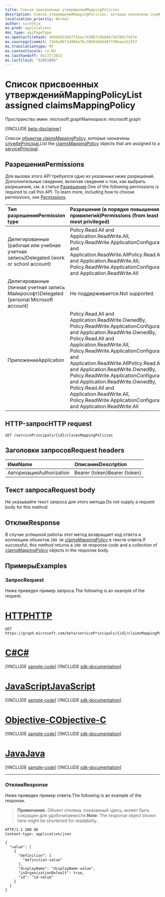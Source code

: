 ```yaml
---
title: Список присвоенных утвержденийMappingPolicies
description: Список утвержденийMappingPolicies, которые назначены службеPrincipal.
localization_priority: Normal
author: sureshja
ms.prod: applications
doc_type: apiPageType
ms.openlocfilehash: d049d822bd7f3bac7e306724684672670917457e
ms.sourcegitcommit: 71b5a96f14984a76c386934b648f730baa1b2357
ms.translationtype: MT
ms.contentlocale: ru-RU
ms.lasthandoff: 04/27/2021
ms.locfileid: "52051895"
---
```

# <a name="list-assigned-claimsmappingpolicy"></a><span data-ttu-id="f480a-103">Список присвоенных утвержденийMappingPolicy</span><span class="sxs-lookup"><span data-stu-id="f480a-103">List assigned claimsMappingPolicy</span></span>

<span data-ttu-id="f480a-104">Пространство имен: microsoft.graph</span><span class="sxs-lookup"><span data-stu-id="f480a-104">Namespace: microsoft.graph</span></span>

[!INCLUDE [beta-disclaimer](../../includes/beta-disclaimer.md)]

<span data-ttu-id="f480a-105">Список [объектов claimsMappingPolicy,](../resources/claimsmappingpolicy.md) которые назначены [службеPrincipal.](../resources/servicePrincipal.md)</span><span class="sxs-lookup"><span data-stu-id="f480a-105">List the [claimsMappingPolicy](../resources/claimsmappingpolicy.md) objects that are assigned to a [servicePrincipal](../resources/servicePrincipal.md).</span></span>

## <a name="permissions"></a><span data-ttu-id="f480a-106">Разрешения</span><span class="sxs-lookup"><span data-stu-id="f480a-106">Permissions</span></span>

<span data-ttu-id="f480a-p101">Для вызова этого API требуется одно из указанных ниже разрешений. Дополнительные сведения, включая сведения о том, как выбрать разрешения, см. в статье [Разрешения](/graph/permissions-reference).</span><span class="sxs-lookup"><span data-stu-id="f480a-p101">One of the following permissions is required to call this API. To learn more, including how to choose permissions, see [Permissions](/graph/permissions-reference).</span></span>

| <span data-ttu-id="f480a-109">Тип разрешения</span><span class="sxs-lookup"><span data-stu-id="f480a-109">Permission type</span></span>                        | <span data-ttu-id="f480a-110">Разрешения (в порядке повышения привилегий)</span><span class="sxs-lookup"><span data-stu-id="f480a-110">Permissions (from least to most privileged)</span></span> |
|:---------------------------------------|:--------------------------------------------|
| <span data-ttu-id="f480a-111">Делегированные (рабочая или учебная учетная запись)</span><span class="sxs-lookup"><span data-stu-id="f480a-111">Delegated (work or school account)</span></span>     | <span data-ttu-id="f480a-112">Policy.Read.All and Application.ReadWrite.All, Policy.ReadWrite.ApplicationConfiguration and Application.ReadWrite.All</span><span class="sxs-lookup"><span data-stu-id="f480a-112">Policy.Read.All and Application.ReadWrite.All, Policy.ReadWrite.ApplicationConfiguration and Application.ReadWrite.All</span></span>  |
| <span data-ttu-id="f480a-113">Делегированные (личная учетная запись Майкрософт)</span><span class="sxs-lookup"><span data-stu-id="f480a-113">Delegated (personal Microsoft account)</span></span> | <span data-ttu-id="f480a-114">Не поддерживается.</span><span class="sxs-lookup"><span data-stu-id="f480a-114">Not supported.</span></span> |
| <span data-ttu-id="f480a-115">Приложение</span><span class="sxs-lookup"><span data-stu-id="f480a-115">Application</span></span>                            | <span data-ttu-id="f480a-116">Policy.Read.All and Application.ReadWrite.OwnedBy, Policy.ReadWrite.ApplicationConfiguration and Application.ReadWrite.OwnedBy, Policy.Read.All and Application.ReadWrite.All, Policy.ReadWrite.ApplicationConfiguration and Application.ReadWrite.All</span><span class="sxs-lookup"><span data-stu-id="f480a-116">Policy.Read.All and Application.ReadWrite.OwnedBy, Policy.ReadWrite.ApplicationConfiguration and Application.ReadWrite.OwnedBy, Policy.Read.All and Application.ReadWrite.All, Policy.ReadWrite.ApplicationConfiguration and Application.ReadWrite.All</span></span> |

## <a name="http-request"></a><span data-ttu-id="f480a-117">HTTP-запрос</span><span class="sxs-lookup"><span data-stu-id="f480a-117">HTTP request</span></span>

<!-- { "blockType": "ignored" } -->

```http
GET /servicePrincipals/{id}/claimsMappingPolicies
```

## <a name="request-headers"></a><span data-ttu-id="f480a-118">Заголовки запросов</span><span class="sxs-lookup"><span data-stu-id="f480a-118">Request headers</span></span>

| <span data-ttu-id="f480a-119">Имя</span><span class="sxs-lookup"><span data-stu-id="f480a-119">Name</span></span>          | <span data-ttu-id="f480a-120">Описание</span><span class="sxs-lookup"><span data-stu-id="f480a-120">Description</span></span>   |
|:--------------|:--------------|
| <span data-ttu-id="f480a-121">Авторизация</span><span class="sxs-lookup"><span data-stu-id="f480a-121">Authorization</span></span> | <span data-ttu-id="f480a-122">Bearer {token}</span><span class="sxs-lookup"><span data-stu-id="f480a-122">Bearer {token}</span></span> |

## <a name="request-body"></a><span data-ttu-id="f480a-123">Текст запроса</span><span class="sxs-lookup"><span data-stu-id="f480a-123">Request body</span></span>

<span data-ttu-id="f480a-124">Не указывайте текст запроса для этого метода.</span><span class="sxs-lookup"><span data-stu-id="f480a-124">Do not supply a request body for this method.</span></span>

## <a name="response"></a><span data-ttu-id="f480a-125">Отклик</span><span class="sxs-lookup"><span data-stu-id="f480a-125">Response</span></span>

<span data-ttu-id="f480a-126">В случае успешной работы этот метод возвращает код ответа и коллекцию объектов `200 OK` [claimsMappingPolicy](../resources/claimsMappingPolicy.md) в тексте ответа.</span><span class="sxs-lookup"><span data-stu-id="f480a-126">If successful, this method returns a `200 OK` response code and a collection of [claimsMappingPolicy](../resources/claimsMappingPolicy.md) objects in the response body.</span></span>

## <a name="examples"></a><span data-ttu-id="f480a-127">Примеры</span><span class="sxs-lookup"><span data-stu-id="f480a-127">Examples</span></span>

### <a name="request"></a><span data-ttu-id="f480a-128">Запрос</span><span class="sxs-lookup"><span data-stu-id="f480a-128">Request</span></span>

<span data-ttu-id="f480a-129">Ниже приведен пример запроса.</span><span class="sxs-lookup"><span data-stu-id="f480a-129">The following is an example of the request.</span></span>

# <a name="http"></a>[<span data-ttu-id="f480a-130">HTTP</span><span class="sxs-lookup"><span data-stu-id="f480a-130">HTTP</span></span>](#tab/http)
<!-- {
  "blockType": "request",
  "name": "list_claimsmappingpolicies_on_serviceprincipal"
}-->

```msgraph-interactive
GET https://graph.microsoft.com/beta/servicePrincipals/{id}/claimsMappingPolicies
```
# <a name="c"></a>[<span data-ttu-id="f480a-131">C#</span><span class="sxs-lookup"><span data-stu-id="f480a-131">C#</span></span>](#tab/csharp)
[!INCLUDE [sample-code](../includes/snippets/csharp/list-claimsmappingpolicies-on-serviceprincipal-csharp-snippets.md)]
[!INCLUDE [sdk-documentation](../includes/snippets/snippets-sdk-documentation-link.md)]

# <a name="javascript"></a>[<span data-ttu-id="f480a-132">JavaScript</span><span class="sxs-lookup"><span data-stu-id="f480a-132">JavaScript</span></span>](#tab/javascript)
[!INCLUDE [sample-code](../includes/snippets/javascript/list-claimsmappingpolicies-on-serviceprincipal-javascript-snippets.md)]
[!INCLUDE [sdk-documentation](../includes/snippets/snippets-sdk-documentation-link.md)]

# <a name="objective-c"></a>[<span data-ttu-id="f480a-133">Objective-C</span><span class="sxs-lookup"><span data-stu-id="f480a-133">Objective-C</span></span>](#tab/objc)
[!INCLUDE [sample-code](../includes/snippets/objc/list-claimsmappingpolicies-on-serviceprincipal-objc-snippets.md)]
[!INCLUDE [sdk-documentation](../includes/snippets/snippets-sdk-documentation-link.md)]

# <a name="java"></a>[<span data-ttu-id="f480a-134">Java</span><span class="sxs-lookup"><span data-stu-id="f480a-134">Java</span></span>](#tab/java)
[!INCLUDE [sample-code](../includes/snippets/java/list-claimsmappingpolicies-on-serviceprincipal-java-snippets.md)]
[!INCLUDE [sdk-documentation](../includes/snippets/snippets-sdk-documentation-link.md)]

---


### <a name="response"></a><span data-ttu-id="f480a-135">Отклик</span><span class="sxs-lookup"><span data-stu-id="f480a-135">Response</span></span>

<span data-ttu-id="f480a-136">Ниже приведен пример ответа.</span><span class="sxs-lookup"><span data-stu-id="f480a-136">The following is an example of the response.</span></span>

> <span data-ttu-id="f480a-137">**Примечание.** Объект отклика, показанный здесь, может быть сокращен для удобочитаемости.</span><span class="sxs-lookup"><span data-stu-id="f480a-137">**Note:** The response object shown here might be shortened for readability.</span></span>

<!-- {
  "blockType": "response",
  "truncated": true,
  "@odata.type": "microsoft.graph.claimsMappingPolicy",
  "isCollection": true
} -->

```http
HTTP/1.1 200 OK
Content-type: application/json

{
  "value": [
    {
      "definition": [
        "definition-value"
      ],
      "displayName": "displayName-value",
      "isOrganizationDefault": true,
      "id": "id-value"
    }
  ]
}
```

<!-- uuid: 16cd6b66-4b1a-43a1-adaf-3a886856ed98
2019-02-04 14:57:30 UTC -->
<!-- {
  "type": "#page.annotation",
  "description": "List assigned claimsMappingPolicy",
  "keywords": "",
  "section": "documentation",
  "tocPath": ""
}-->



